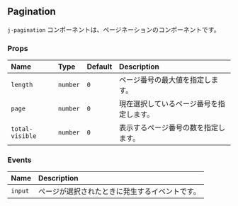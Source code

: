 ## Pagination

`j-pagination` コンポーネントは、ページネーションのコンポーネントです。

### Props

|Name|Type|Default|Description|
|:--|:--|:--|:--|
|`length`|`number`|`0`|ページ番号の最大値を指定します。|
|`page`|`number`|`0`|現在選択しているページ番号を指定します。|
|`total-visible`|`number`|`0`|表示するページ番号の数を指定します。|

### Events

|Name|Description|
|:--|:--|
|`input`|ページが選択されたときに発生するイベントです。|
